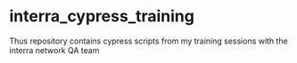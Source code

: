 # interra_cypress_training
Thus repository contains cypress scripts from my training sessions with the interra network QA team
